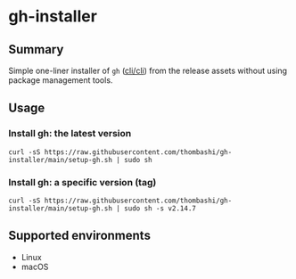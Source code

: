 # gh-installer

## Summary
Simple one-liner installer of `gh` ([cli/cli](https://github.com/cli/cli/releases)) from the release assets without using package management tools.

## Usage

### Install gh: the latest version
```
curl -sS https://raw.githubusercontent.com/thombashi/gh-installer/main/setup-gh.sh | sudo sh
```

### Install gh: a specific version (tag)
```
curl -sS https://raw.githubusercontent.com/thombashi/gh-installer/main/setup-gh.sh | sudo sh -s v2.14.7
```

## Supported environments
- Linux
- macOS
